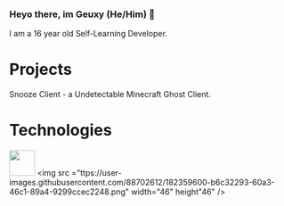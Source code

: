 ### Heyo there, im Geuxy (He/Him) 👋
I am a 16 year old Self-Learning Developer.

# Projects
Snooze Client - a Undetectable Minecraft Ghost Client.

# Technologies
<img src ="https://camo.githubusercontent.com/20ffa1c9a31e2c991c8b52b0cb7be938de51db4b7a9299658fef28efb0cc845a/68747470733a2f2f63646e2e6a7364656c6976722e6e65742f67682f64657669636f6e732f64657669636f6e2f69636f6e732f6a6176612f6a6176612d6f726967696e616c2e737667" width="46" height="46" /> <img src ="ttps://user-images.githubusercontent.com/88702612/182359600-b6c32293-60a3-46c1-89a4-9299ccec2248.png" width="46" height"46" />




